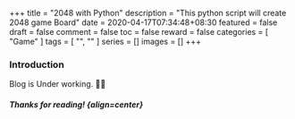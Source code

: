 +++
title = "2048 with Python"
description = "This python script will create 2048 game Board"
date = 2020-04-17T07:34:48+08:30
featured = false
draft = false
comment = false
toc = false
reward = false
categories = [
  "Game"
]
tags = [
  "",
  ""
]
series = []
images = []
+++
### Introduction 
Blog is Under working. 🤧🥱

##### Thanks for reading! {align=center}
